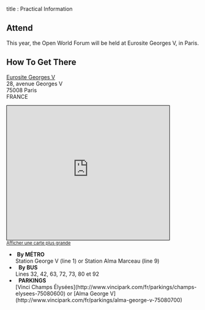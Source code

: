 title : Practical Information

## Attend

This year, the Open World Forum will be held at Eurosite Georges V, in Paris.

## How To Get There

[Eurosite Georges V](http://www.eurosites.fr/eurosites/george-v/)<br>
28, avenue Georges V<br>
75008 Paris<br>
FRANCE

<iframe width="425" height="350" frameborder="0" scrolling="no" marginheight="0" marginwidth="0" src="http://www.openstreetmap.org/export/embed.html?bbox=2.3001256585121155%2C48.86740020125844%2C2.3021212220191956%2C48.86855055567364&amp;layer=mapnik" style="border: 1px solid black"></iframe><br/><small><a href="http://www.openstreetmap.org/#map=19/48.86798/2.30112">Afficher une carte plus grande</a></small>


<ul>
<li>
&nbsp;<b>By MÉTRO</b> <br>Station George V (line 1) or Station Alma Marceau (line 9)  </li>

<li>
&nbsp; <b>By BUS</b> <br>Lines 32, 42, 63, 72, 73, 80 et 92</li>

<li>
&nbsp; <b>PARKINGS</b>
<br>[Vinci Champs Élysées](http://www.vincipark.com/fr/parkings/champs-elysees-75080600) or [Alma George V](http://www.vincipark.com/fr/parkings/alma-george-v-75080700)</li>

</ul>
